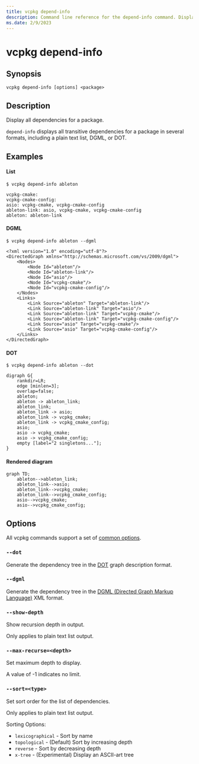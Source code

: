 ```yaml
---
title: vcpkg depend-info
description: Command line reference for the depend-info command. Display all dependencies for a package.
ms.date: 2/9/2023
---
```

# vcpkg depend-info

## Synopsis

```no-highlight
vcpkg depend-info [options] <package>
```

## Description

Display all dependencies for a package.

`depend-info` displays all transitive dependencies for a package in several formats, including a plain text list, DGML, or DOT.

## Examples

#### List
```console
$ vcpkg depend-info ableton

vcpkg-cmake:
vcpkg-cmake-config:
asio: vcpkg-cmake, vcpkg-cmake-config
ableton-link: asio, vcpkg-cmake, vcpkg-cmake-config
ableton: ableton-link
```

#### DGML
```console
$ vcpkg depend-info ableton --dgml

<?xml version="1.0" encoding="utf-8"?>
<DirectedGraph xmlns="http://schemas.microsoft.com/vs/2009/dgml">
    <Nodes>
        <Node Id="ableton"/>
        <Node Id="ableton-link"/>
        <Node Id="asio"/>
        <Node Id="vcpkg-cmake"/>
        <Node Id="vcpkg-cmake-config"/>
    </Nodes>
    <Links>
        <Link Source="ableton" Target="ableton-link"/>
        <Link Source="ableton-link" Target="asio"/>
        <Link Source="ableton-link" Target="vcpkg-cmake"/>
        <Link Source="ableton-link" Target="vcpkg-cmake-config"/>
        <Link Source="asio" Target="vcpkg-cmake"/>
        <Link Source="asio" Target="vcpkg-cmake-config"/>
    </Links>
</DirectedGraph>
```

#### DOT
```console
$ vcpkg depend-info ableton --dot

digraph G{
    rankdir=LR;
    edge [minlen=3];
    overlap=false;
    ableton;
    ableton -> ableton_link;
    ableton_link;
    ableton_link -> asio;
    ableton_link -> vcpkg_cmake;
    ableton_link -> vcpkg_cmake_config;
    asio;
    asio -> vcpkg_cmake;
    asio -> vcpkg_cmake_config;
    empty [label="2 singletons..."];
}
```

#### Rendered diagram
```mermaid
graph TD;
    ableton-->ableton_link;
    ableton_link-->asio;
    ableton_link-->vcpkg_cmake;
    ableton_link-->vcpkg_cmake_config;
    asio-->vcpkg_cmake;
    asio-->vcpkg_cmake_config;
```

## Options

All vcpkg commands support a set of [common options](common-options.md).

### `--dot`
Generate the dependency tree in the [DOT](https://en.wikipedia.org/wiki/DOT_(graph_description_language)) graph description format.

### `--dgml`
Generate the dependency tree in the [DGML (Directed Graph Markup Language)](https://en.wikipedia.org/wiki/DGML) XML format.

### `--show-depth`
Show recursion depth in output.

Only applies to plain text list output.

### `--max-recurse=<depth>`
Set maximum depth to display.

A value of -1 indicates no limit.

### `--sort=<type>`
Set sort order for the list of dependencies.

Only applies to plain text list output.

Sorting Options:

- `lexicographical` - Sort by name
- `topological` - (Default) Sort by increasing depth
- `reverse` - Sort by decreasing depth
- `x-tree` - (Experimental) Display an ASCII-art tree
